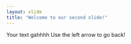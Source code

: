 ```yaml
---
layout: slide
title: "Welcome to our second slide!"
---
```

Your text gahhhh
Use the left arrow to go back!
